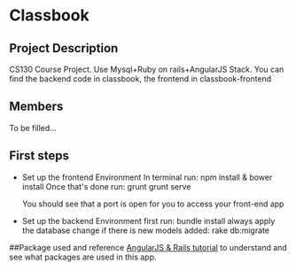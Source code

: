 # Classbook

## Project Description
CS130 Course Project. Use Mysql+Ruby on rails+AngularJS Stack. You can find the backend code in classbook, the frontend in classbook-frontend

## Members
To be filled...

## First steps

- Set up the frontend Environment
	In terminal run: npm install & bower install
	Once that's done run: grunt 
						  grunt serve

	You should see that a port is open for you to access your front-end app

- Set up the backend Environment
	first run: bundle install
	always apply the database change if there is new models added:
	rake db:migrate

##Package used and reference
[AngularJS & Rails tutorial](http://www.angularonrails.com/ruby-on-rails-angularjs-single-page-application/) to understand and see what packages are used in this app.

